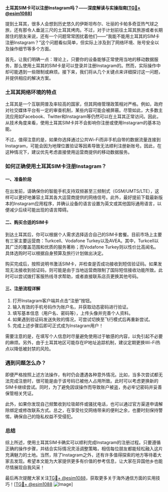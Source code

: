 **土耳其SIM卡可以注册Instagram吗？——深度解读与实操指南[[TG💪+ @esim1088](https://t.me/s/esim1088)]**

提到土耳其，很多人会想到历史悠久的伊斯坦布尔、壮丽的卡帕多奇亚热气球之旅，还有那令人垂涎三尺的土耳其烤肉。不过，对于计划前往土耳其旅游或者长期居住的朋友来说，还有一个问题常常困扰着他们——“我能不能用土耳其的SIM卡注册Instagram？”这个问题看似简单，但实际上涉及到了网络环境、账号安全以及操作细节等多个方面。

首先，让我们明确一点：理论上，只要你的设备能够正常使用当地的移动数据服务，那么使用土耳其的SIM卡是可以登录并注册Instagram的。然而，实际操作中却可能遇到一些限制或麻烦。接下来，我们将从几个关键点来详细探讨这一问题，并提供相应的解决方案。

### 土耳其网络环境的特点

土耳其是一个互联网普及率较高的国家，但其网络管理政策相对严格。例如，政府对社交媒体平台有一定的审查机制，某些内容可能会被屏蔽。尽管如此，大多数主流应用如Facebook、Twitter和Instagram等仍然可以在土耳其正常访问。因此，从技术角度来看，使用土耳其SIM卡并不会影响你注册或使用Instagram的基本功能。

不过，值得注意的是，如果你选择通过公共Wi-Fi而非手机自带的数据流量连接到Instagram，可能会因为地理位置验证等因素导致无法顺利注册新账号。因此，在这种情况下，建议优先考虑直接使用运营商提供的移动数据服务。

### 如何正确使用土耳其SIM卡注册Instagram？

#### 一、准备阶段

在出发前，请确保你的智能手机支持双频甚至三频制式（GSM/UMTS/LTE），这样可以更好地兼容土耳其各大运营商提供的网络信号。此外，最好提前下载最新版本的Instagram应用程序，并确认设备的语言设置为英文或其他国际通用语言，以便减少后续可能出现的语言障碍。

#### 二、购买合适的SIM卡

到达土耳其后，你可以根据个人需求选择适合自己的SIM卡套餐。目前市场上主要有三家主要运营商：Turkcell、Vodafone Turkey以及AVEA。其中，Turkcell以其广泛的覆盖范围和优质的服务著称；而Vodafone Turkey则以性价比高闻名。具体选购时可以根据自身预算及旅行计划做出决定。

购买完成后，按照说明书激活SIM卡，并检查是否成功接收到短信验证码。如果发现无法接收到验证码，则可能是由于当地运营商限制了国际短信接收功能所致。此时可以尝试拨打客服热线寻求帮助，或者直接联系店员更换其他号码。

#### 三、注册流程详解

1. 打开Instagram客户端并点击“注册”按钮。
2. 输入有效的手机号码作为账户名，并获取动态密码进行验证。
3. 填写基本信息（用户名、密码等），上传头像并完善个人资料。
4. 如果遇到验证码发送失败的情况，可尝试切换至飞行模式后再重新尝试。
5. 完成上述步骤后即可正式成为Instagram用户！

需要注意的是，在填写个人信息时尽量避免使用过于敏感的内容，以免引起不必要的麻烦。另外，由于土耳其地区可能存在IP地址追踪机制，建议定期更换Wi-Fi热点以降低被封禁的风险。

### 遇到问题怎么办？

即便严格按照上述方法操作，有时仍会遭遇各种意外情况。比如，当多次尝试都无法完成注册时，很可能是由于该号码已被他人占用所致。此时可以考虑更换新的SIM卡继续尝试。同时，为了避免因误操作而导致账户被盗，务必牢记密码并妥善保管相关凭证。

此外，如果你发现自己频繁收到垃圾邮件或骚扰电话，也可以通过官方渠道申请解除绑定或修改联系方式。总之，在享受社交网络带来的便利之余，也要时刻保持警惕，确保自己的隐私权益不受侵犯。

### 总结

综上所述，使用土耳其SIM卡确实可以顺利完成Instagram的注册过程。只要遵循正确的操作步骤，并结合实际情况灵活调整策略，相信每位朋友都能轻松融入这片充满魅力的土地。当然，除了Instagram之外，还有许多值得探索的地方等待着大家去发现。希望本文能为大家提供更多有价值的参考信息，让大家在异国他乡也能尽情展现自我风采！

最后再次提醒大家关注[TG💪+ @esim1088](https://t.me/s/esim1088)，获取更多关于海外通信方面的实用技巧！[[TG💪+ @esim1088](https://t.me/s/esim1088) ![Image](https://i.postimg.cc/4NQfJmqS/Snipaste-2025-05-13-00-14-12.png)]